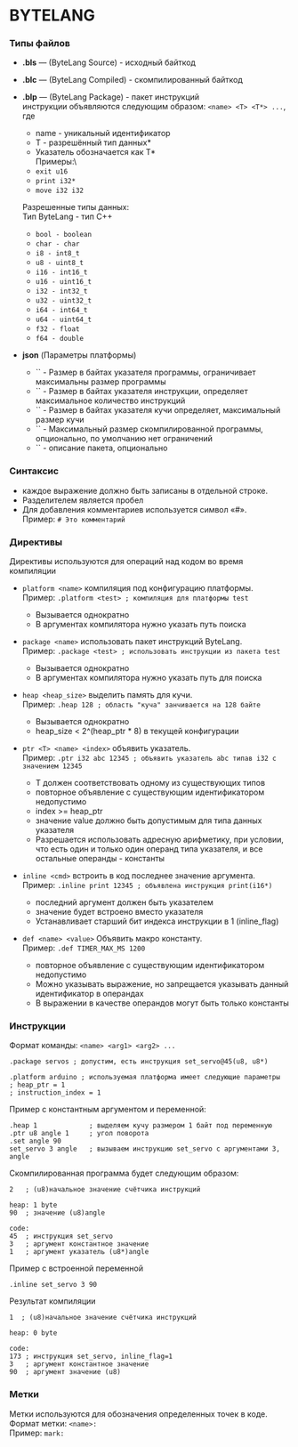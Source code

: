 # **BYTELANG**

### Типы файлов

- **.bls** — (ByteLang Source) - исходный байткод

- **.blc** — (ByteLang Compiled) - скомпилированный байткод

- **.blp** — (ByteLang Package) - пакет инструкций\
  инструкции объявляются следующим образом:
  `<name> <T> <T*> ...`, где
    - name - уникальный идентификатор
    - T - разрешённый тип данных*
    - Указатель обозначается как T*\
      Примеры:\
    - `exit u16`
    - `print i32*`
    - `move i32 i32`

  Разрешенные типы данных:\
  Тип ByteLang - тип C++
    - `bool - boolean`
    - `char - char`
    - `i8 - int8_t`
    - `u8 - uint8_t`
    - `i16 - int16_t`
    - `u16 - uint16_t`
    - `i32 - int32_t`
    - `u32 - uint32_t`
    - `i64 - int64_t`
    - `u64 - uint64_t`
    - `f32 - float`
    - `f64 - double`

- **json** (Параметры платформы)
    - `` - Размер в байтах указателя программы, ограничивает максимальны размер программы
    - `` - Размер в байтах указателя инструкции, определяет максимальное количество инструкций
    - `` - Размер в байтах указателя кучи определяет, максимальный размер кучи
    - `` - Максимальный размер скомпилированной программы, опционально, по умолчанию нет ограничений
    - `` - описание пакета, опционально

### Синтаксис

- каждое выражение должно быть записаны в отдельной строке.
- Разделителем является пробел
- Для добавления комментариев используется символ «#».\
  Пример: `# Это комментарий`

### Директивы

Директивы используются для операций над кодом во время компиляции

- `platform <name>` компиляция под конфигурацию платформы.\
  Пример: `.platform <test> ; компиляция для платформы test`
    - Вызывается однократно
    - В аргументах компилятора нужно указать путь поиска

- `package <name>` использовать пакет инструкций ByteLang.\
  Пример: `.package <test> ; использовать инструкции из пакета test`
    - Вызывается однократно
    - В аргументах компилятора нужно указать путь для поиска

- `heap <heap_size>` выделить память для кучи.\
  Пример: `.heap 128 ; область "куча" занчивается на 128 байте`
    - Вызывается однократно
    - heap_size < 2^(heap_ptr * 8) в текущей конфигурации

- `ptr <T> <name> <index>` объявить указатель.\
  Пример: `.ptr i32 abc 12345 ; объявить указатель abc типав i32 с значением 12345`
    - T должен соответствовать одному из существующих типов
    - повторное объявление с существующим идентификатором недопустимо
    - index >= heap_ptr
    - значение value должно быть допустимым для типа данных указателя
    - Разрешается использовать адресную арифметику, при условии, что есть один и только один операнд типа
      указателя,
      и все остальные операнды - константы

- `inline <cmd>` встроить в код последнее значение аргумента.\
  Пример: `.inline print 12345 ; объявлена инструкция print(i16*)`
    - последний аргумент должен быть указателем
    - значение будет встроено вместо указателя
    - Устанавливает старший бит индекса инструкции в 1 (inline_flag)

- `def <name> <value>` Объявить макро константу.\
  Пример: `.def TIMER_MAX_MS 1200`
    - повторное объявление с существующим идентификатором недопустимо
    - Можно указывать выражение, но запрещается указывать данный идентификатор в операндах
    - В выражении в качестве операндов могут быть только константы

### Инструкции

Формат команды: `<name> <arg1> <arg2> ...`

```
.package servos ; допустим, есть инструкция set_servo@45(u8, u8*)

.platform arduino ; используемая платформа имеет следующие параметры
; heap_ptr = 1
; instruction_index = 1
```

Пример с константным аргументом и переменной:

```
.heap 1             ; выделяем кучу размером 1 байт под переменную
.ptr u8 angle 1     ; угол поворота
.set angle 90       
set_servo 3 angle   ; вызываем инструкцию set_servo с аргументами 3, angle
```

Скомпилированная программа будет следующим образом:

```
2   ; (u8)начальное значение счётчика инструкций

heap: 1 byte
90  ; значение (u8)angle

code:
45  ; инструкция set_servo
3   ; аргумент константное значение
1   ; аргумент указатель (u8*)angle
```

Пример с встроенной переменной

```
.inline set_servo 3 90
```

Результат компиляции

```
1  ; (u8)начальное значение счётчика инструкций

heap: 0 byte

code:
173 ; инструкция set_servo, inline_flag=1
3   ; аргумент константное значение
90  ; аргумент значение (u8)
```

### Метки

Метки используются для обозначения определенных точек в коде.\
Формат метки: `<name>:`\
Пример:
`mark:`

